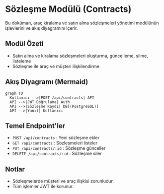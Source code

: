 # Sözleşme Modülü (Contracts)

Bu doküman, araç kiralama ve satın alma sözleşmeleri yönetimi modülünün işlevlerini ve akış diyagramını içerir.

## Modül Özeti
- Satın alma ve kiralama sözleşmeleri oluşturma, güncelleme, silme, listeleme
- Sözleşme ile araç ve müşteri ilişkilendirme

## Akış Diyagramı (Mermaid)
```mermaid
graph TD
  Kullanıcı -->|POST /api/contracts| API
  API -->|JWT Doğrulama| Auth
  API -->|Sözleşme Kaydı| DB[(PostgreSQL)]
  API -->|Yanıt| Kullanıcı
```

## Temel Endpoint'ler
- `POST /api/contracts` : Yeni sözleşme ekler
- `GET /api/contracts` : Sözleşmeleri listeler
- `PUT /api/contracts/:id` : Sözleşme günceller
- `DELETE /api/contracts/:id` : Sözleşme siler

## Notlar
- Sözleşmelerde müşteri ve araç ilişkisi zorunludur.
- Tüm işlemler JWT ile korunur.
